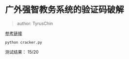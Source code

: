 # 广外强智教务系统的验证码破解

> author: TyrusChin

[参考链接](https://www.shiyanlou.com/courses/364/labs/1165/document)

`python cracker.py`

测试结果： 15/20
